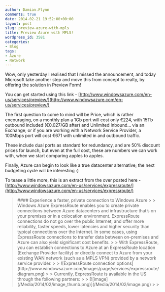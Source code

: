 ```yaml
---
author: Damian.Flynn
comments: true
date: 2014-02-21 19:52:00+00:00
layout: post
slug: preview-azure-with-mpls
title: Preview Azure with MPLS!
wordpress_id: 3581
categories:
- Blog
tags:
- Azure
- Network
---
```


Wow, only yesterday I realised that I missed the announcement, and today Microsoft take another step and move this from concept to realty, by offering the solution in Preview Form!

You can get started using this link - [http://www.windowsazure.com/en-us/services/preview/](http://www.windowsazure.com/en-us/services/preview/)

The first question to come to mind will be Price, which is rather encouraging, on a monthly plan a 1Gb port will cost only €224, with 15Tb outbound included (€0.027/GB after) and Unlimited Inbound… via an Exchange; or if you are working with a Network Service Provider, a 100Mbps port will cost €671 with unlimited in and outbound traffic.

These include dual ports as standard for redundancy, and are 50% discount prices for launch, but even at the full cost, these are numbers we can work with, when we start comparing apples to apples.

Finally, Azure can begin to look like a true datacenter alternative; the next budgeting cycle will be interesting :)

To tease a little more, this is an extract from the over posted here - [http://www.windowsazure.com/en-us/services/expressroute/](http://www.windowsazure.com/en-us/services/expressroute/)

<blockquote>#### Experience a faster, private connection to Windows Azure
> 
> Windows Azure ExpressRoute enables you to create private connections between Azure datacenters and infrastructure that’s on your premises or in a colocation environment. ExpressRoute connections do not go over the public Internet, and offer more reliability, faster speeds, lower latencies and higher security than typical connections over the Internet. In some cases, using ExpressRoute connections to transfer data between on-premises and Azure can also yield significant cost benefits.  
> 
> With ExpressRoute, you can establish connections to Azure at an ExpressRoute location (Exchange Provider facility) or directly connect to Azure from your existing WAN network (such as a MPLS VPN) provided by a network service provider.  
> 
> ![ExpressRoute connection options](http://www.windowsazure.com/images/page/services/expressroute/diagram.png)  
> 
> Currently, ExpressRoute is available in the US through the following partners:  
> 
> [![image](/Media/2014/02/image_thumb.png)](/Media/2014/02/image.png)
> 
> </blockquote>

